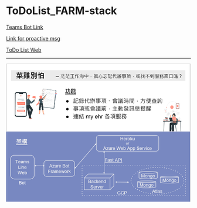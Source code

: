 # ToDoList_FARM-stack
[Teams Bot Link](https://teams.microsoft.com/l/chat/0/0?users=28:30eba4f2-6e15-458b-9fdf-f8bbf25efb4f)

[Link for proactive msg](https://azure-bot-framework.herokuapp.com/api/v1/cron-messages)

[ToDo List Web](https://tsmc-todolist.de.r.appspot.com)

----------------

![Image of mongo get](./img/head.PNG)

